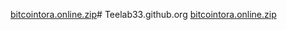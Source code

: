 [bitcointora.online.zip](https://github.com/user-attachments/files/17987792/bitcointora.online.zip)# Teelab33.github.org
[bitcointora.online.zip](https://github.com/user-attachments/files/17987797/bitcointora.online.zip)
